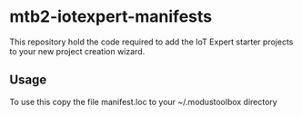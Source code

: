 # mtb2-iotexpert-manifests

This repository hold the code required to add the IoT Expert starter projects to your new project creation wizard. 

## Usage
To use this copy the file manifest.loc to your ~/.modustoolbox directory

